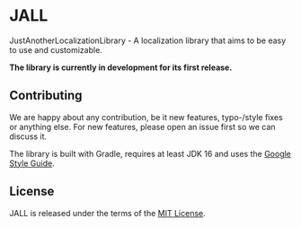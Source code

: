 # JALL

JustAnotherLocalizationLibrary - A localization library that aims to be easy to use and
customizable.

**The library is currently in development for its first release.**

## Contributing

We are happy about any contribution, be it new features, typo-/style fixes or anything else. For new
features, please open an issue first so we can discuss it.

The library is built with Gradle, requires at least JDK 16 and uses
the [Google Style Guide](https://google.github.io/styleguide/javaguide.html).

## License

JALL is released under the terms of
the [MIT License](https://github.com/Goldmensch/JALL/blob/master/LICENSE).
